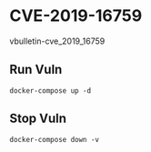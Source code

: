 # CVE-2019-16759

vbulletin-cve_2019_16759

## Run Vuln

```
docker-compose up -d
```

## Stop Vuln

```
docker-compose down -v
```

